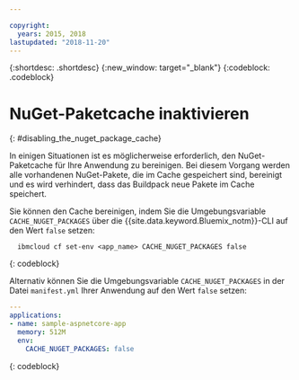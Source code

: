 ```yaml
---

copyright:
  years: 2015, 2018
lastupdated: "2018-11-20"
---
```


{:shortdesc: .shortdesc}
{:new_window: target="_blank"}
{:codeblock: .codeblock}

# NuGet-Paketcache inaktivieren
{: #disabling_the_nuget_package_cache}

In einigen Situationen ist es möglicherweise erforderlich, den NuGet-Paketcache für Ihre Anwendung zu bereinigen.  Bei diesem Vorgang werden alle vorhandenen NuGet-Pakete, die im Cache gespeichert sind, bereinigt und es wird verhindert, dass das Buildpack neue Pakete im Cache speichert.

Sie können den Cache bereinigen, indem Sie die Umgebungsvariable `CACHE_NUGET_PACKAGES` über die {{site.data.keyword.Bluemix_notm}}-CLI auf den Wert `false` setzen:

```shell
  ibmcloud cf set-env <app_name> CACHE_NUGET_PACKAGES false
```
{: codeblock}

Alternativ können Sie die Umgebungsvariable `CACHE_NUGET_PACKAGES` in der Datei `manifest.yml` Ihrer Anwendung auf den Wert `false` setzen:

```yml
---
applications:
- name: sample-aspnetcore-app
  memory: 512M
  env:
    CACHE_NUGET_PACKAGES: false
```
{: codeblock}
